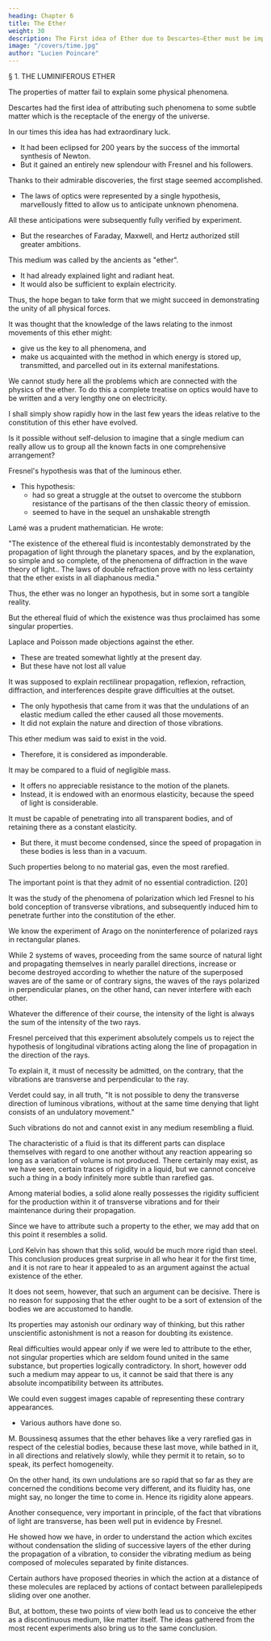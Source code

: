 ```yaml
---
heading: Chapter 6
title: The Ether
weight: 30
description: The First idea of Ether due to Descartes—Ether must be imponderable—Fresnel shows light vibrations to be transverse—Transverse vibrations cannot exist in fluid—Ether must be discontinuous
image: "/covers/time.jpg"
author: "Lucien Poincare"
---
```



<!-- . § 2. Radiations: Wave-lengths and their measurements—Rubens' and Lenard's researches— Stationary waves and colour-photography—Fresnel's hypothesis opposed by Neumann—Wiener's and Cotton's experiments. § 3. TheElectromagnetic Ether: Ampère's advocacy of mathematical expression—Faraday first shows influence of medium in electricity—Maxwell's proof that light-waves electromagnetic—His unintelligibility—Required confirmation of theory by Hertz. § 4. Electrical Oscillations: Hertz's experiments— Blondlot proves electromagnetic disturbance propagated with speed of light—Discovery of ether waves intermediate between Hertzian and visible ones—Rubens' and Nichols' experiments—Hertzian and light rays contrasted—Pressure of light. § 5. The X-Rays: Röntgen's discovery—Properties of X-rays—Not homogeneous—Rutherford and M'Clung's experiments on energy corresponding to—Barkla's experiments on polarisation of—Their speed that of light—Are they merely ultra-violet?—Stokes and Wiechert's theory of independent pulsations generally preferred—J.J. Thomson's idea of their formation— Sutherland's and Le Bon's theories—The N-Rays— Blondlot's discovery—Experiments cannot be repeated outside France—Gutton and Mascart's confirmation— Negative experiments prove nothing—Supposed wave-length of N-rays. § 6. The Ether and Gravitation: Descartes' and Newton's ideas on gravitation—Its speed and other extraordinary characteristics—Lesage's hypothesis—Crémieux' experiments with drops of liquids—Hypothesis of ether insufficient. -->

§ 1. THE LUMINIFEROUS ETHER



The properties of matter fail to explain some physical phenomena. 

Descartes had the first idea of attributing such phenomena to some subtle matter which is the receptacle of the energy of the universe.

In our times this idea has had extraordinary luck. 
- It had been eclipsed for 200 years by the success of the immortal synthesis of Newton. 
- But it gained an entirely new splendour with Fresnel and his followers. 

Thanks to their admirable discoveries, the first stage seemed accomplished. 
- The laws of optics were represented by a single hypothesis, marvellously fitted to allow us to anticipate unknown phenomena. 

All these anticipations were subsequently fully verified by experiment. 
- But the researches of Faraday, Maxwell, and Hertz authorized still greater ambitions. 

This medium was called by the ancients as "ether".
- It had already explained light and radiant heat.
- It would also be sufficient to explain electricity. 

Thus, the hope began to take form that we might succeed in demonstrating the unity of all physical forces. 

It was thought that the knowledge of the laws relating to the inmost movements of this ether might:
- give us the key to all phenomena, and
- make us acquainted with the method in which energy is stored up, transmitted, and parcelled out in its external manifestations.

We cannot study here all the problems which are connected with the physics of the ether. To do this a complete treatise on optics would have to be written and a very lengthy one on electricity. 

I shall simply show rapidly how in the last few years the ideas relative to the constitution of this ether have evolved.

Is it possible without self-delusion to imagine that a single medium can really allow us to group all the known facts in one comprehensive arrangement?

Fresnel's hypothesis was that of the luminous ether. 
- This hypothesis:
  - had so great a struggle at the outset to overcome the stubborn resistance of the partisans of the then classic theory of emission. 
  - seemed to have in the sequel an unshakable strength

Lamé was a prudent mathematician. He wrote: 

"The existence of the ethereal fluid is incontestably demonstrated by the propagation of light through the planetary spaces, and by the explanation, so simple and so complete, of the phenomena of diffraction in the wave theory of light.. The laws of double refraction prove with no less certainty that the ether exists in all diaphanous media."


Thus, the ether was no longer an hypothesis, but in some sort a tangible reality. 

But the ethereal fluid of which the existence was thus proclaimed has some singular properties.


Laplace and Poisson made objections against the ether. 
- These are treated somewhat lightly at the present day.
- But these have not lost all value

It was supposed to explain rectilinear propagation, reflexion, refraction, diffraction, and interferences despite grave difficulties at the outset.
- The only hypothesis that came from it was that the undulations of an elastic medium called the ether caused all those movements. 
- It did not explain the nature and direction of those vibrations.

This ether medium was said to exist in the void.
- Therefore, it is considered as imponderable. 

It may be compared to a fluid of negligible mass.
- It offers no appreciable resistance to the motion of the planets.
- Instead, it is endowed with an enormous elasticity, because the speed of light is considerable. 

It must be capable of penetrating into all transparent bodies, and of retaining there as a constant elasticity.
- But there, it must become condensed, since the speed of propagation in these bodies is less than in a vacuum. 

Such properties belong to no material gas, even the most rarefied.

The important point is that they admit of no essential contradiction. [20]

It was the study of the phenomena of polarization which led Fresnel to his bold conception of transverse vibrations, and subsequently induced him to penetrate further into the constitution of the ether. 

We know the experiment of Arago on the noninterference of polarized rays in rectangular planes. 

While 2 systems of waves, proceeding from the same source of natural light and propagating themselves in nearly parallel directions, increase or become destroyed according to whether the nature of the superposed waves are of the same or of contrary signs, the waves of the rays polarized in perpendicular planes, on the other hand, can never interfere with each other. 

Whatever the difference of their course, the intensity of the light is always the sum of the intensity of the two rays.

Fresnel perceived that this experiment absolutely compels us to reject the hypothesis of longitudinal vibrations acting along the line of propagation in the direction of the rays. 

To explain it, it must of necessity be admitted, on the contrary, that the vibrations are transverse and perpendicular to the ray. 

Verdet could say, in all truth, "It is not possible to deny the transverse direction of luminous vibrations, without at the same time denying that light consists of an undulatory movement."

Such vibrations do not and cannot exist in any medium resembling a fluid. 

The characteristic of a fluid is that its different parts can displace themselves with regard to one another without any reaction appearing so long as a variation of volume is not produced. There certainly may exist, as we have seen, certain traces of rigidity in a liquid, but we cannot conceive such a thing in a body infinitely more subtle than rarefied gas. 

Among material bodies, a solid alone really possesses the rigidity sufficient for the production within it of transverse vibrations and for their maintenance during their propagation.

Since we have to attribute such a property to the ether, we may add that on this point it resembles a solid.

Lord Kelvin has shown that this solid, would be much more rigid than steel. This conclusion produces great surprise in all who hear it for the first time, and it is not rare to hear it appealed to as an argument against the actual existence of the ether. 

It does not seem, however, that such an argument can be decisive. There is no reason for supposing that the ether ought to be a sort of extension of the bodies we are accustomed to handle. 

Its properties may astonish our ordinary way of thinking, but this rather unscientific astonishment is not a reason for doubting its existence. 

Real difficulties would appear only if we were led to attribute to the ether, not singular properties which are seldom found united in the same substance, but properties logically contradictory. In short, however odd such a medium may appear to us, it cannot be said that there is any absolute incompatibility between its attributes.

We could even suggest images capable of representing these contrary appearances. 
- Various authors have done so. 

M. Boussinesq assumes that the ether behaves like a very rarefied gas in respect of the celestial bodies, because these last move, while bathed in it, in all directions and relatively slowly, while they permit it to retain, so to speak, its perfect homogeneity. 

On the other hand, its own undulations are so rapid that so far as they are concerned the conditions become very different, and its fluidity has, one might say, no longer the time to come in. Hence its rigidity alone appears.

Another consequence, very important in principle, of the fact that vibrations of light are transverse, has been well put in evidence by Fresnel. 

He showed how we have, in order to understand the action which excites without condensation the sliding of successive layers of the ether during the propagation of a vibration, to consider the vibrating medium as being composed of molecules separated by finite distances. 

Certain authors have proposed theories in which the action at a distance of these molecules are replaced by actions of contact between parallelepipeds sliding over one another. 

But, at bottom, these two points of view both lead us to conceive the ether as a discontinuous medium, like matter itself. The ideas gathered from the most recent experiments also bring us to the same conclusion.



